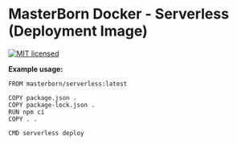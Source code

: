 # MasterBorn Docker - Serverless (Deployment Image)

[![MIT licensed](https://img.shields.io/badge/license-MIT-blue.svg)](https://github.com/masterborn/docker-serverless/blob/master/LICENSE)

**Example usage:**

```
FROM masterborn/serverless:latest

COPY package.json .
COPY package-lock.json .
RUN npm ci
COPY . .

CMD serverless deploy
```
